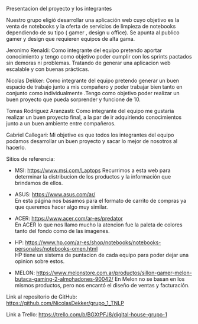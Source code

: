 



Presentacion del proyecto y los integrantes

Nuestro grupo eligió desarrollar una aplicación web cuyo objetivo es la venta de notebooks y la oferta de servicios de limpieza de notebooks dependiendo de su tipo ( gamer , design  u office).
Se apunta al publico gamer y design que requieren equipos de alta gama.

Jeronimo Renaldi: Como integrante del equipo pretendo aportar conocimiento y tengo como objetivo poder cumplir con los sprints pactados sin demoras ni problemas. Tratando de generar una aplicacion web escalable y con buenas prácticas.

Nicolas Dekker: Como integrante del equipo pretendo generar un buen espacio de trabajo junto a mis compañero y poder trabajar bien tanto en conjunto como individualmente .Tengo como objetivo poder realizar un buen proyecto que pueda sorprender y funcione de 10.

Tomas Rodriguez Aranzasti: Como integrante del equipo me gustaria realizar un buen proyecto final, a la par de ir adquiriendo conocimientos junto a un buen ambiente entre compañeros.


Gabriel Callegari: Mi objetivo es que todos los integrantes del equipo podamos desarrollar un buen proyecto y sacar lo mejor de nosotros al hacerlo.

Sitios de referencia:

- MSI: https://www.msi.com/Laptops
Recurrimos a esta web para determinar la distribucion de los productos y la información que brindamos de ellos.

- ASUS: https://www.asus.com/ar/  
En esta página nos basamos para el formato de carrito de compras ya que queremos hacer algo muy similar.

- ACER: https://www.acer.com/ar-es/predator  
En ACER lo que nos llamo mucho la atencion fue la paleta de colores tanto del fondo como de las imagenes.

- HP: https://www.hp.com/ar-es/shop/notebooks/notebooks-personales/notebooks-omen.html  
HP tiene un sistema de puntacion de cada equipo para poder dejar una opinion sobre estos.

- MELON: https://www.melonstore.com.ar/productos/sillon-gamer-melon-butaca-gaming-2-almohadones-90042/
En Melon no se basan en los mismos productos, pero nos encantó el diseño de ventas y facturación.



Link al repositorio de GitHub:
https://github.com/NicolasDekker/grupo_1_TNLP

Link a Trello:
https://trello.com/b/BGXtPFJ8/digital-house-grupo-1
